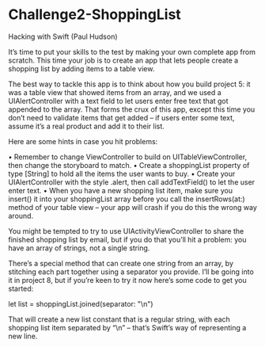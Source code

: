 # Challenge2-ShoppingList
Hacking with Swift (Paul Hudson)

It’s time to put your skills to the test by making your own complete app from scratch. This time your job is to create an app
that lets people create a shopping list by adding items to a table view.

The best way to tackle this app is to think about how you build project 5: it was a table view that showed items from an 
array, and we used a UIAlertController with a text field to let users enter free text that got appended to the array. That 
forms the crux of this app, except this time you don’t need to validate items that get added – if users enter some text, 
assume it’s a real product and add it to their list.

Here are some hints in case you hit problems:

• Remember to change ViewController to build on UITableViewController, then change the storyboard to match.
• Create a shoppingList property of type [String] to hold all the items the user wants to buy.
• Create your UIAlertController with the style .alert, then call addTextField() to let the user enter text.
• When you have a new shopping list item, make sure you insert() it into your shoppingList array before you call the 
insertRows(at:) method of your table view – your app will crash if you do this the wrong way around.

You might be tempted to try to use UIActivityViewController to share the finished shopping list by email, but if you do 
that you’ll hit a problem: you have an array of strings, not a single string.

There’s a special method that can create one string from an array, by stitching each part together using a separator you 
provide. I’ll be going into it in project 8, but if you’re keen to try it now here’s some code to get you started:

let list = shoppingList.joined(separator: "\n")

That will create a new list constant that is a regular string, with each shopping list item separated by “\n” – that’s 
Swift’s way of representing a new line.
